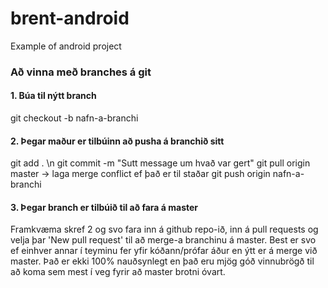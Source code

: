 # brent-android
Example of android project

### Að vinna með branches á git

#### 1. Búa til nýtt branch
git checkout -b nafn-a-branchi

#### 2. Þegar maður er tilbúinn að pusha á branchið sitt
git add . \n
git commit -m "Sutt message um hvað var gert"
git pull origin master -> laga merge conflict ef það er til staðar
git push origin nafn-a-branchi

#### 3. Þegar branch er tilbúið til að fara á master
Framkvæma skref 2 og svo fara inn á github repo-ið, inn á pull requests og velja þar 'New pull request' til að merge-a branchinu á master.
Best er svo ef einhver annar í teyminu fer yfir kóðann/prófar áður en ýtt er á merge við master. Það er ekki 100% nauðsynlegt en það eru mjög góð vinnubrögð til að koma sem mest í veg fyrir að master brotni óvart.
